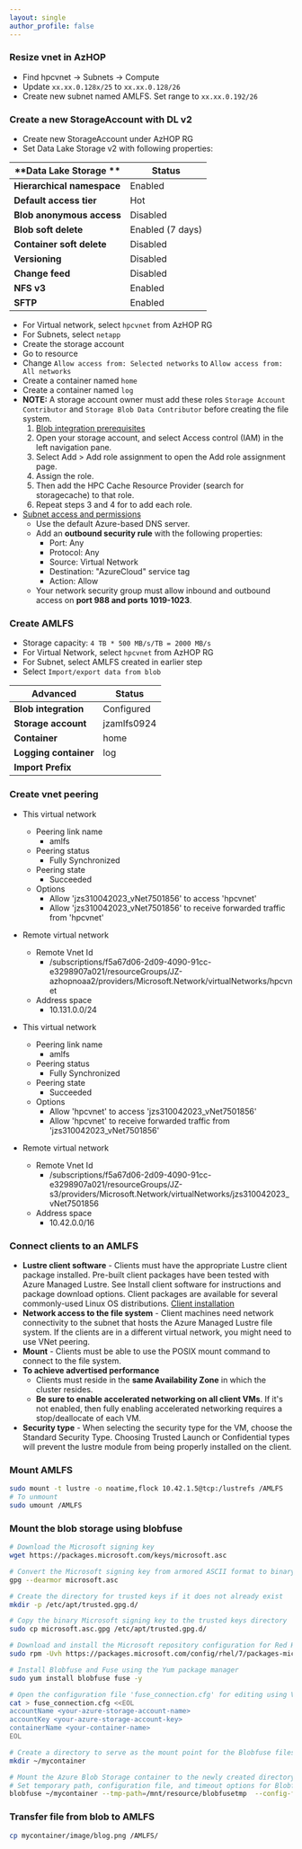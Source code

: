 ```yaml
---
layout: single
author_profile: false
---
```



### Resize vnet in AzHOP
- Find hpcvnet -> Subnets -> Compute
- Update `xx.xx.0.128x/25` to `xx.xx.0.128/26`
- Create new subnet named AMLFS. Set range to `xx.xx.0.192/26`

### Create a new StorageAccount with DL v2
- Create new StorageAccount under AzHOP RG
- Set Data Lake Storage v2 with following properties:

| **Data Lake Storage **  | **Status**              |
|-------------------------|----------------------|
| **Hierarchical namespace**  | Enabled              |
| **Default access tier**     | Hot                  |
| **Blob anonymous access**   | Disabled             |
| **Blob soft delete**        | Enabled (7 days)     |
| **Container soft delete**   | Disabled             |
| **Versioning**              | Disabled             |
| **Change feed**             | Disabled             |
| **NFS v3**                  | Enabled              |
| **SFTP**                    | Enabled              |

- For Virtual network, select `hpcvnet` from AzHOP RG
- For Subnets, select `netapp`
- Create the storage account
- Go to resource
- Change `Allow access from: Selected networks` to `Allow access from: All networks`
- Create a container named `home`
- Create a container named `log`
- **NOTE:** A storage account owner must add these roles `Storage Account Contributor` and `Storage Blob Data Contributor` before creating the file system.   
  1. [Blob integration prerequisites](https://learn.microsoft.com/en-us/azure/azure-managed-lustre/amlfs-prerequisites#blob-integration-prerequisites-optional)
  2. Open your storage account, and select Access control (IAM) in the left navigation pane.
  3. Select Add > Add role assignment to open the Add role assignment page.
  4. Assign the role.
  5. Then add the HPC Cache Resource Provider (search for storagecache) to that role.
  6. Repeat steps 3 and 4 for to add each role.
- [Subnet access and permissions](https://learn.microsoft.com/en-us/azure/azure-managed-lustre/amlfs-prerequisites#subnet-access-and-permissions)
  - Use the default Azure-based DNS server.
  - Add an **outbound security rule** with the following properties:
    - Port: Any
    - Protocol: Any
    - Source: Virtual Network
    - Destination: "AzureCloud" service tag
    - Action: Allow
  - Your network security group must allow inbound and outbound access on **port 988 and ports 1019-1023**.
### Create AMLFS
- Storage capacity: `4 TB * 500 MB/s/TB = 2000 MB/s`
- For Virtual Network, select `hpcvnet` from AzHOP RG
- For Subnet, select AMLFS created in earlier step
- Select `Import/export data from blob`

| **Advanced**                  | **Status**            |
|-------------------------------|-----------------------|
| **Blob integration**          | Configured           |
| **Storage account**           | jzamlfs0924           |
| **Container**                 | home                  |
| **Logging container**         | log                   |
| **Import Prefix**             |                       |

### Create vnet peering
- This virtual network
  - Peering link name
    - amlfs
  - Peering status
    - Fully Synchronized
  - Peering state
    - Succeeded
  - Options
    - Allow 'jzs310042023_vNet7501856' to access 'hpcvnet'
    - Allow 'jzs310042023_vNet7501856' to receive forwarded traffic from 'hpcvnet'

- Remote virtual network
  - Remote Vnet Id
    - /subscriptions/f5a67d06-2d09-4090-91cc-e3298907a021/resourceGroups/JZ-azhopnoaa2/providers/Microsoft.Network/virtualNetworks/hpcvnet
  - Address space
    - 10.131.0.0/24

- This virtual network
  - Peering link name
    - amlfs
  - Peering status
    - Fully Synchronized
  - Peering state
    - Succeeded
  - Options
    - Allow 'hpcvnet' to access 'jzs310042023_vNet7501856'
    - Allow 'hpcvnet' to receive forwarded traffic from 'jzs310042023_vNet7501856'

- Remote virtual network
  - Remote Vnet Id
    - /subscriptions/f5a67d06-2d09-4090-91cc-e3298907a021/resourceGroups/JZ-s3/providers/Microsoft.Network/virtualNetworks/jzs310042023_vNet7501856
  - Address space
    - 10.42.0.0/16

### Connect clients to an AMLFS
- **Lustre client software** - Clients must have the appropriate Lustre client package installed. Pre-built client packages have been tested with Azure Managed Lustre. See Install client software for instructions and package download options. Client packages are available for several commonly-used Linux OS distributions. [Client installation](https://learn.microsoft.com/en-us/azure/azure-managed-lustre/client-install?pivots=centos-7)
- **Network access to the file system** - Client machines need network connectivity to the subnet that hosts the Azure Managed Lustre file system. If the clients are in a different virtual network, you might need to use VNet peering.
- **Mount** - Clients must be able to use the POSIX mount command to connect to the file system.
- **To achieve advertised performance**
  - Clients must reside in the **same Availability Zone** in which the cluster resides.
  - **Be sure to enable accelerated networking on all client VMs**. If it's not enabled, then fully enabling accelerated networking requires a stop/deallocate of each VM.
- **Security type** - When selecting the security type for the VM, choose the Standard Security Type. Choosing Trusted Launch or Confidential types will prevent the lustre module from being properly installed on the client.

### Mount AMLFS
```bash
sudo mount -t lustre -o noatime,flock 10.42.1.5@tcp:/lustrefs /AMLFS
# To unmount
sudo umount /AMLFS
```

### Mount the blob storage using blobfuse
```bash
# Download the Microsoft signing key
wget https://packages.microsoft.com/keys/microsoft.asc

# Convert the Microsoft signing key from armored ASCII format to binary format
gpg --dearmor microsoft.asc

# Create the directory for trusted keys if it does not already exist
mkdir -p /etc/apt/trusted.gpg.d/

# Copy the binary Microsoft signing key to the trusted keys directory
sudo cp microsoft.asc.gpg /etc/apt/trusted.gpg.d/

# Download and install the Microsoft repository configuration for Red Hat Enterprise Linux 7
sudo rpm -Uvh https://packages.microsoft.com/config/rhel/7/packages-microsoft-prod.rpm

# Install Blobfuse and Fuse using the Yum package manager
sudo yum install blobfuse fuse -y

# Open the configuration file 'fuse_connection.cfg' for editing using Vim
cat > fuse_connection.cfg <<EOL
accountName <your-azure-storage-account-name>
accountKey <your-azure-storage-account-key>
containerName <your-container-name>
EOL

# Create a directory to serve as the mount point for the Blobfuse filesystem
mkdir ~/mycontainer

# Mount the Azure Blob Storage container to the newly created directory
# Set temporary path, configuration file, and timeout options for Blobfuse
blobfuse ~/mycontainer --tmp-path=/mnt/resource/blobfusetmp  --config-file=fuse_connection.cfg -o attr_timeout=240 -o entry_timeout=240 -o negative_timeout=120
```

### Transfer file from blob to AMLFS
```bash
cp mycontainer/image/blog.png /AMLFS/
```

